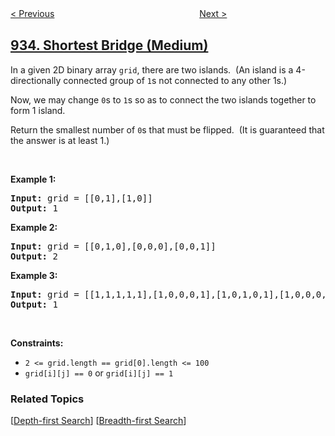<!--|This file generated by command(leetcode description); DO NOT EDIT.    |-->
<!--+----------------------------------------------------------------------+-->
<!--|@author    openset <openset.wang@gmail.com>                           |-->
<!--|@link      https://github.com/openset                                 |-->
<!--|@home      https://github.com/openset/leetcode                        |-->
<!--+----------------------------------------------------------------------+-->

[< Previous](../number-of-recent-calls "Number of Recent Calls")
　　　　　　　　　　　　　　　　
[Next >](../knight-dialer "Knight Dialer")

## [934. Shortest Bridge (Medium)](https://leetcode.com/problems/shortest-bridge "最短的桥")

<p>In a given 2D binary array <code>grid</code>, there are two islands.&nbsp; (An island is a 4-directionally connected group of&nbsp;<code>1</code>s not connected to any other 1s.)</p>

<p>Now, we may change <code>0</code>s to <code>1</code>s so as to connect the two islands together to form 1 island.</p>

<p>Return the smallest number of <code>0</code>s that must be flipped.&nbsp; (It is guaranteed that the answer is at least 1.)</p>

<p>&nbsp;</p>
<p><strong>Example 1:</strong></p>

<pre>
<strong>Input:</strong> grid = [[0,1],[1,0]]
<strong>Output:</strong> 1
</pre>

<p><strong>Example 2:</strong></p>

<pre>
<strong>Input:</strong> grid = [[0,1,0],[0,0,0],[0,0,1]]
<strong>Output:</strong> 2
</pre>

<p><strong>Example 3:</strong></p>

<pre>
<strong>Input:</strong> grid = [[1,1,1,1,1],[1,0,0,0,1],[1,0,1,0,1],[1,0,0,0,1],[1,1,1,1,1]]
<strong>Output:</strong> 1
</pre>

<p>&nbsp;</p>
<p><strong>Constraints:</strong></p>

<ul>
	<li><code>2 &lt;= grid.length == grid[0].length &lt;= 100</code></li>
	<li><code>grid[i][j] == 0</code> or <code>grid[i][j] == 1</code></li>
</ul>

### Related Topics
  [[Depth-first Search](../../tag/depth-first-search/README.md)]
  [[Breadth-first Search](../../tag/breadth-first-search/README.md)]
